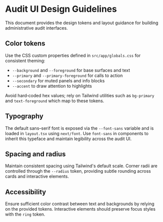 # Audit UI Design Guidelines

This document provides the design tokens and layout guidance for building administrative audit interfaces.

## Color tokens

Use the CSS custom properties defined in `src/app/globals.css` for consistent theming:

- `--background` and `--foreground` for base surfaces and text
- `--primary` and `--primary-foreground` for calls to action
- `--secondary` for muted panels and info blocks
- `--accent` to draw attention to highlights

Avoid hard‑coded hex values; rely on Tailwind utilities such as `bg-primary` and `text-foreground` which map to these tokens.

## Typography

The default sans–serif font is exposed via the `--font-sans` variable and is loaded in `layout.tsx` using `next/font`.
Use `font-sans` in components to inherit this typeface and maintain legibility across the audit UI.

## Spacing and radius

Maintain consistent spacing using Tailwind's default scale. Corner radii are controlled through the `--radius` token, providing subtle rounding across cards and interactive elements.

## Accessibility

Ensure sufficient color contrast between text and backgrounds by relying on the provided tokens. Interactive elements should preserve focus styles with the `ring` token.
